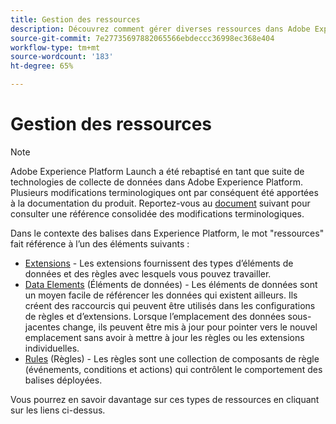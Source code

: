 ```yaml
---
title: Gestion des ressources
description: Découvrez comment gérer diverses ressources dans Adobe Experience Platform, notamment des extensions, des éléments de données et des règles.
source-git-commit: 7e27735697882065566ebdeccc36998ec368e404
workflow-type: tm+mt
source-wordcount: '183'
ht-degree: 65%

---
```


# Gestion des ressources

>[!NOTE]
>
>Adobe Experience Platform Launch a été rebaptisé en tant que suite de technologies de collecte de données dans Adobe Experience Platform. Plusieurs modifications terminologiques ont par conséquent été apportées à la documentation du produit. Reportez-vous au [document](../../term-updates.md) suivant pour consulter une référence consolidée des modifications terminologiques.

Dans le contexte des balises dans Experience Platform, le mot &quot;ressources&quot; fait référence à l’un des éléments suivants :

* [Extensions](extensions/overview.md) - Les extensions fournissent des types d’éléments de données et des règles avec lesquels vous pouvez travailler.
* [Data Elements](data-elements.md) (Éléments de données) - Les éléments de données sont un moyen facile de référencer les données qui existent ailleurs. Ils créent des raccourcis qui peuvent être utilisés dans les configurations de règles et d’extensions. Lorsque l’emplacement des données sous-jacentes change, ils peuvent être mis à jour pour pointer vers le nouvel emplacement sans avoir à mettre à jour les règles ou les extensions individuelles.
* [Rules](rules.md) (Règles) - Les règles sont une collection de composants de règle (événements, conditions et actions) qui contrôlent le comportement des balises déployées.

Vous pourrez en savoir davantage sur ces types de ressources en cliquant sur les liens ci-dessus.

